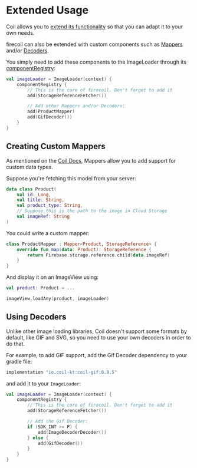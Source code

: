 # Extended Usage

Coil allows you to [extend its functionality](https://coil-kt.github.io/coil/image_pipeline/) so that
 you can adapt it to your own needs.

firecoil can also be extended with custom components such as [Mappers](https://coil-kt.github.io/coil/api/coil-base/coil.map/-mapper)
 and/or [Decoders](https://coil-kt.github.io/coil/api/coil-base/coil.decode/-decoder).

You simply need to add these components to the ImageLoader through its [componentRegistry](https://coil-kt.github.io/coil/api/coil-base/coil/-component-registry):

```kotlin
val imageLoader = ImageLoader(context) {
    componentRegistry {
        // This is the core of firecoil. Don't forget to add it
        add(StorageReferenceFetcher())

        // Add other Mappers and/or Decoders:
        add(ProductMapper)
        add(GifDecoder())
    }
}
```

## Creating Custom Mappers

As mentioned on the [Coil Docs](https://coil-kt.github.io/coil/image_pipeline/#mappers),
 Mappers allow you to add support for custom data types.

Suppose you're fetching this model from your server:

```kotlin
data class Product(
    val id: Long,
    val title: String,
    val product_type: String,
    // Suppose this is the path to the image in Cloud Storage
    val imageRef: String
)
```

You could write a custom mapper:

```kotlin
class ProductMapper : Mapper<Product, StorageReference> {
    override fun map(data: Product): StorageReference {
        return Firebase.storage.reference.child(data.imageRef)
    }
}
```

And display it on an ImageView using:

```kotlin
val product: Product = ...

imageView.loadAny(product, imageLoader)
```

## Using Decoders

Unlike other image loading libraries, Coil doesn't support some formats by default, like GIF and SVG,
 so you need to use your own decoders in order to do that.

For example, to add GIF support, add the Gif Decoder dependency to your gradle file:

```gradle
implementation "io.coil-kt:coil-gif:0.9.5"
```

and add it to your `ImageLoader`:

```kotlin
val imageLoader = ImageLoader(context) {
    componentRegistry {
        // This is the core of firecoil. Don't forget to add it
        add(StorageReferenceFetcher())

        // Add the Gif Decoder:
        if (SDK_INT >= P) {
            add(ImageDecoderDecoder())
        } else {
            add(GifDecoder())
        }
    }
}
```
